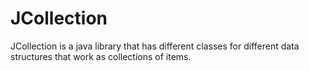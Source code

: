 # JCollection
JCollection is a java library that has different classes for different data structures that work as collections of items.
